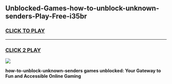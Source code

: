 
## Unblocked-Games-how-to-unblock-unknown-senders-Play-Free-i35br
<h3>
<a href="https://premium76.site?title=how-to-unblock-unknown-senders&ref=21A">CLICK TO PLAY</a></h3>
<hr>

<h3>
<a href="https://premium76.site?title=how-to-unblock-unknown-senders&ref=21A">CLICK 2 PLAY</a>
  
</h3>

<a href="https://premium76.site?title=how-to-unblock-unknown-senders&ref=21A"><img src="https://clearcache.store/games.png"></a>


**how-to-unblock-unknown-senders games unblocked: Your Gateway to Fun and Accessible Online Gaming**
